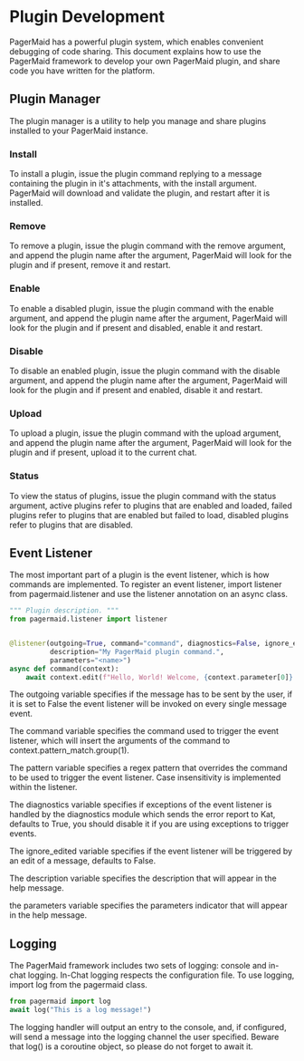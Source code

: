 # Plugin Development
PagerMaid has a powerful plugin system, which enables convenient debugging of code sharing. This document explains
 how to use the PagerMaid framework to develop your own PagerMaid plugin, and share code you have written for the
 platform.

## Plugin Manager
The plugin manager is a utility to help you manage and share plugins installed to your PagerMaid instance.

### Install
To install a plugin, issue the plugin command replying to a message containing the plugin in it's attachments, with the
 install argument. PagerMaid will download and validate the plugin, and restart after it is installed.

### Remove
To remove a plugin, issue the plugin command with the remove argument, and append the plugin name after the argument,
 PagerMaid will look for the plugin and if present, remove it and restart.

### Enable
To enable a disabled plugin, issue the plugin command with the enable argument, and append the plugin name after the
 argument, PagerMaid will look for the plugin and if present and disabled, enable it and restart.

### Disable
To disable an enabled plugin, issue the plugin command with the disable argument, and append the plugin name after the
 argument, PagerMaid will look for the plugin and if present and enabled, disable it and restart.

### Upload
To upload a plugin, issue the plugin command with the upload argument, and append the plugin name after the argument,
 PagerMaid will look for the plugin and if present, upload it to the current chat.

### Status
To view the status of plugins, issue the plugin command with the status argument, active plugins refer to plugins that
 are enabled and loaded, failed plugins refer to plugins that are enabled but failed to load, disabled plugins refer to
 plugins that are disabled.

## Event Listener
The most important part of a plugin is the event listener, which is how commands are implemented. To register an event
 listener, import listener from pagermaid.listener and use the listener annotation on an async class.

```python
""" Plugin description. """
from pagermaid.listener import listener


@listener(outgoing=True, command="command", diagnostics=False, ignore_edited=False,
          description="My PagerMaid plugin command.",
          parameters="<name>")
async def command(context):
    await context.edit(f"Hello, World! Welcome, {context.parameter[0]}.")
```

The outgoing variable specifies if the message has to be sent by the user, if it is set to False the event listener
 will be invoked on every single message event.

The command variable specifies the command used to trigger the event listener, which will insert the arguments of the
 command to context.pattern_match.group(1).

The pattern variable specifies a regex pattern that overrides the command to be used to trigger the event listener. Case
 insensitivity is implemented within the listener.

The diagnostics variable specifies if exceptions of the event listener is handled by the diagnostics module which sends
 the error report to Kat, defaults to True, you should disable it if you are using exceptions to trigger events.

The ignore_edited variable specifies if the event listener will be triggered by an edit of a message, defaults to False.

The description variable specifies the description that will appear in the help message.

the parameters variable specifies the parameters indicator that will appear in the help message.

## Logging
The PagerMaid framework includes two sets of logging: console and in-chat logging. In-Chat logging respects the
 configuration file. To use logging, import log from the pagermaid class.

```python
from pagermaid import log
await log("This is a log message!")
```

The logging handler will output an entry to the console, and, if configured, will send a message into the logging
 channel the user specified. Beware that log() is a coroutine object, so please do not forget to await it.